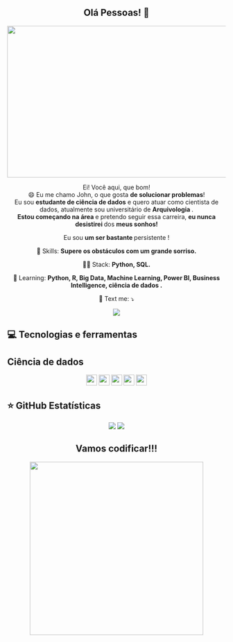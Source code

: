 
<span align="center">

##  Olá Pessoas! 👋 

</span>

<div align="center">
<img src="https://user-images.githubusercontent.com/110690751/200134755-ed1297a1-1ff9-42ec-83c4-722195786571.gif" height="350" width="600px" />
</div>


<p align="center">
  Ei! Você aqui, que bom! <br> 😄 Eu me chamo John, o que gosta <strong> de solucionar problemas</strong>! <br> Eu sou <strong> estudante de ciência de dados</strong> e quero atuar como cientista de dados, atualmente sou universitário de <strong> Arquivologia </strong>.<br />
<strong> Estou começando na área </strong> e pretendo seguir essa carreira, <strong> eu nunca desistirei </strong> dos <strong> meus sonhos! </strong> 
</p>

<p align="center">
 Eu sou <strong>um ser bastante </strong> persistente !<br />
</p>

<p align="center">
  💼 Skills: <strong> Supere os obstáculos com um grande sorriso. </strong>
</p>

<p align="center">
  👩‍💻  Stack: <strong> Python, SQL.</strong>
</p>

<p align="center">
  🚀  Learning: <strong>Python, R, Big Data, Machine Learning, Power BI, Business Intelligence, ciência de dados .</strong>
</p>

<p align="center">
  💌 Text me: ⤵️
</p>
<p align="center">
  
  <a href="https://www.linkedin.com/in/john-anderson-16bb83246/" alt="Linkedin">
  <img src="https://img.shields.io/badge/-Linkedin-0e76a8?style=for-the-badge&logo=Linkedin&logoColor=white&link=https://www.linkedin.com/in/keidsonroby/" /></a>
</p>  

## 💻 Tecnologias e ferramentas

## Ciência de dados

<p align="center">
  
 <img src="https://img.shields.io/badge/-PYTHON-%23F7DF1E?style=flat-square&logo=python&logoColor=blue" height="25"/>
 <img src="https://img.shields.io/badge/PANDAS%20-%23007ACC.svg?&style=for-the-badge&logo=PANDAS&logoColor=blue" height="25"/> 
 <img src="https://img.shields.io/badge/NUMPY%20-%23563D7C.svg?&style=for-the-badge&logo=NUMPY&logoColor=light purple" height="25"/>
   <img src="https://img.shields.io/badge/PLOTLY%20-%23563D7C.svg?&style=for-the-badge&logo=PLOTLY&logoColor=white" height="25"/>
   <img src="https://img.shields.io/badge/SCIKIT LEARN%20-%23563D7C.svg?&style=for-the-badge&logo=SCIKIT LEARN&logoColor=white" height="25"/>

</p>

## ⭐ GitHub Estatísticas

<p align = "center">
  <img src = "https://github-readme-stats.vercel.app/api?username=John2024-web&show_icons=true&theme=tokyonight&line_height=27">
  <img src = "https://github-readme-stats.vercel.app/api/top-langs/?username=John2024-web&hide=a,html&theme=tokyonight">
</p>


<div align="center">
<h2> Vamos codificar!!!</h2>
<img src="https://user-images.githubusercontent.com/110690751/200137586-67a53f60-eeb5-4c09-93e1-f421f28e7edd.gif" width="400px" />
</div>
